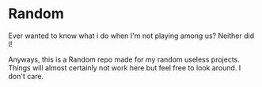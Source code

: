 # Random
Ever wanted to know what i do when I'm not playing among us? Neither did I!

Anyways, this is a Random repo made for my random useless projects. Things will almost certainly not work here but feel free to look around. I don't care.
